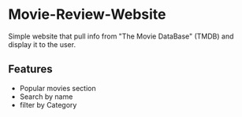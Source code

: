 # Movie-Review-Website
 Simple website that pull info from "The Movie DataBase" (TMDB) and display it to the user.

 ## Features
 - Popular movies section
 - Search by name
 - filter by Category
